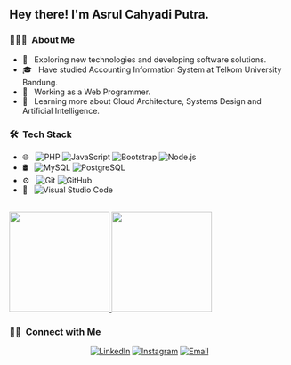 <h2> Hey there! I'm Asrul Cahyadi Putra.</h2>

<h3> 👨🏻‍💻 &nbsp;About Me </h3>

- 🤔 &nbsp; Exploring new technologies and developing software solutions.
- 🎓 &nbsp; Have studied Accounting Information System at Telkom University Bandung.
- 💼 &nbsp; Working as a Web Programmer.
- 🌱 &nbsp; Learning more about Cloud Architecture, Systems Design and Artificial Intelligence.

<h3> 🛠 &nbsp;Tech Stack</h3>

- 🌐 &nbsp;
  ![PHP](https://img.shields.io/badge/-PHP-333333?style=flat&logo=php)
  ![JavaScript](https://img.shields.io/badge/-JavaScript-333333?style=flat&logo=javascript)
  ![Bootstrap](https://img.shields.io/badge/-Bootstrap-333333?style=flat&logo=bootstrap&logoColor=563D7C)
  ![Node.js](https://img.shields.io/badge/-Node.js-333333?style=flat&logo=node.js)
- 🛢 &nbsp;
  ![MySQL](https://img.shields.io/badge/-MySQL-333333?style=flat&logo=mysql)
  ![PostgreSQL](https://img.shields.io/badge/-PostgreSQL-333333?style=flat&logo=postgresql)
- ⚙️ &nbsp;
  ![Git](https://img.shields.io/badge/-Git-333333?style=flat&logo=git)
  ![GitHub](https://img.shields.io/badge/-GitHub-333333?style=flat&logo=github)
- 🔧 &nbsp;
  ![Visual Studio Code](https://img.shields.io/badge/-Visual%20Studio%20Code-333333?style=flat&logo=visual-studio-code&logoColor=007ACC)
 

<br/>

<a href="https://github.com/asrulcahyadiputra">
   <img height="180em" src="https://github-readme-stats.vercel.app/api?username=asrulcahyadiputra&theme=buefy&show_icons=true" />
  <img height="180em" src="https://github-readme-stats.vercel.app/api/top-langs/?username=asrulcahyadiputra&theme=buefy&layout=compact" />
</a>

<br/>

<h3> 🤝🏻 &nbsp;Connect with Me </h3>

<p align="center">
<a href="https://www.linkedin.com/in/asrul-cahyadi-putra/"><img alt="LinkedIn" src="https://img.shields.io/badge/LinkedIn-Asrul Cahyadi Putra-blue?style=flat-square&logo=linkedin"></a>
<a href="https://www.instagram.com/asrulcahyadi99/"><img alt="Instagram" src="https://img.shields.io/badge/Instagram-Asrul Cahyadi Putra-blue?style=flat-square&logo=instagram"></a>
<a href="mailto:asrulcahyadiputra99@gmail.com"><img alt="Email" src="https://img.shields.io/badge/Email-asrulcahyadiputra99@gmail.com-blue?style=flat-square&logo=gmail"></a>
</p>
